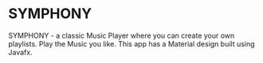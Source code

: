 # SYMPHONY
SYMPHONY - a classic Music Player where you can create your own playlists. Play the Music you like. This app has a Material design built using Javafx.
